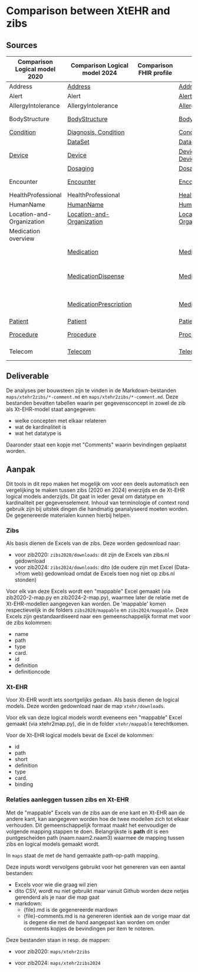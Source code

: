 # Comparison between XtEHR and zibs

## Sources

| Comparison Logical model 2020 | Comparison Logical model 2024 | Comparison FHIR profile | XtEHR | zib2020 | zib2024 |
|---|---|---|---|---|---|
|Address|[Address](./maps/xtehr2zibs2024/Address-comments.md) | | [Address](https://build.fhir.org/ig/Xt-EHR/xt-ehr-common/StructureDefinition-EHDSAddress.html)| | [AddressInformation-v1.2](https://zibs.nl/wiki/AddressInformation-v1.2(2024EN)) |
|Alert|Alert | | [AlertFlag](https://build.fhir.org/ig/Xt-EHR/xt-ehr-common/StructureDefinition-EHDSAlertFlag.html)| | [Alert-v4.1](https://zibs.nl/wiki/Alert-v4.1(2020EN)) |
|AllergyIntolerance|AllergyIntolerance | | [Allergy Intolerance](https://build.fhir.org/ig/Xt-EHR/xt-ehr-common/StructureDefinition-EHDSAllergyIntolerance.html)| | [AllergyIntolerance-v3.3](https://zibs.nl/wiki/AllergyIntolerance-v3.3(2020EN))|
|BodyStructure|[BodyStructure](./maps/xtehr2zibs2024/BodyStructure-comments.md) | | [BodyStructure](https://build.fhir.org/ig/Xt-EHR/xt-ehr-common/StructureDefinition-EHDSBodyStructure.html)| | [AnatomicalLocation-v1.0.4](https://zibs.nl/wiki/AnatomicalLocation-v1.0.4(2024EN))|
|[Condition](./maps/xtehr2zibs/Condition-comments.md)|[Diagnosis, Condition](./maps/xtehr2zibs2024/Diagnosis-comments.md) | | [Condition](https://build.fhir.org/ig/Xt-EHR/xt-ehr-common/StructureDefinition-EHDSCondition.html)| [Problem-v4.4](https://zibs.nl/wiki/Problem-v4.4(2020EN))|
| | [DataSet](./maps/xtehr2zibs2024/DataSet-comments.md) | | [DataSet](https://build.fhir.org/ig/Xt-EHR/xt-ehr-common/StructureDefinition-EHDSDataSet.html)| |[RegistrationData-v1.1.2](https://zibs.nl/wiki/RegistrationData-v1.1.2(2024EN))|
|[Device](./maps/xtehr2zibs/Device_And_DeviceUse-comments.md)| [Device](./maps/xtehr2zibs2024/Device-and-DeviceUse-comments.md) | | [Device](https://build.fhir.org/ig/Xt-EHR/xt-ehr-common/StructureDefinition-EHDSDevice.html)<br/>[DeviceUse](https://build.fhir.org/ig/Xt-EHR/xt-ehr-common/StructureDefinition-EHDSDeviceUse.html)| [MedicalDevice-v3.3.1](https://zibs.nl/wiki/MedicalDevice-v3.3.1(2020EN))|[MedicalDevice-v5.0](https://zibs.nl/wiki/MedicalDevice-v5.0(2024EN))|
|| [Dosaging](./maps/xtehr2zibs2024/Dosaging-comments.md) | | [Dosaging](https://build.fhir.org/ig/Xt-EHR/xt-ehr-common/StructureDefinition-EHDSDosaging.html)| |[InstructionsForUse-v3.1](https://zibs.nl/wiki/InstructionsForUse-v3.1(2024EN))|
|Encounter| [Encounter](./maps/xtehr2zibs2024/Encounter-comments.md) | | [Encounter](https://build.fhir.org/ig/Xt-EHR/xt-ehr-common/StructureDefinition-EHDSEncounter.html)| [Encounter-v4.0.1](https://zibs.nl/wiki/Encounter-v4.0.1(2020EN))|[Encounter-v7.0](https://zibs.nl/wiki/Encounter-v7.0(2024EN))|
|HealthProfessional|HealthProfessional | |[HealthProfessional](https://build.fhir.org/ig/Xt-EHR/xt-ehr-common/StructureDefinition-EHDSHealthProfessional.html)| | [HealthProfessional-v4.0.1](https://zibs.nl/wiki/HealthProfessional-v4.0.1(2024EN))| 
|HumanName|[HumanName](./maps/xtehr2zibs2024/HumanName-comments.md)  | |[HumanName](https://build.fhir.org/ig/Xt-EHR/xt-ehr-common/StructureDefinition-EHDSHumanName.html)| | [NameInformation-v1.2](https://zibs.nl/wiki/NameInformation-v1.2(2024EN))| 
|Location-and-Organization|[Location-and-Organization](./maps/xtehr2zibs2024/Location-and-Organization-comments.md) | |[Location-and-Organization](https://build.fhir.org/ig/Xt-EHR/xt-ehr-common/StructureDefinition-EHDSLocation-and-Organization.html)| | | 
|Medication overview | | |
|| [Medication](./maps/xtehr2zibs2024/Medication-comments.md) | | [Medication](https://build.fhir.org/ig/Xt-EHR/xt-ehr-common/StructureDefinition-EHDSMedication.html)|  | [PharmaceuticalProduct-v2.3](https://zibs.nl/wiki/PharmaceuticalProduct-v2.3(2024EN))
|| [MedicationDispense](./maps/xtehr2zibs2024/MedicationPrescription-comments.md) | | [MedicationDispense](https://build.fhir.org/ig/Xt-EHR/xt-ehr-common/StructureDefinition-EHDSMedicationDispense.html)|  | [MedicationDispense-v3.0.1](https://zibs.nl/wiki/MedicationDispense-v3.0.1(2024EN)), [AdministrationAgreement-v3.0](https://zibs.nl/wiki/AdministrationAgreement-v3.0(2024EN))
|| [MedicationPrescription](./maps/xtehr2zibs2024/MedicationPrescription-comments.md) | | [MedicationPrescription](https://build.fhir.org/ig/Xt-EHR/xt-ehr-common/StructureDefinition-EHDSMedicationPrescription.html)|  | [DispenseRequest-v4.0](https://zibs.nl/wiki/MedicationDispense-v4.0(2024EN)), [MedicationAgreement-v4.0](https://zibs.nl/wiki/MedicationAgreement-v4.0(2024EN))
|[Patient](./maps/xtehr2zibs/Patient-comments.md)| [Patient](./maps/xtehr2zibs2024/Patient-comments.md) | | [Patient](https://build.fhir.org/ig/Xt-EHR/xt-ehr-common/StructureDefinition-EHDSPatient.html)| [Patient-v3.2](https://zibs.nl/wiki/Patient-v3.2(2020EN)) | [Patient-v4.3](https://zibs.nl/wiki/Patient-v4.3(2024EN))
|[Procedure](./maps/xtehr2zibs/Procedure-comments.md)| [Procedure](./maps/xtehr2zibs2024/Procedure-comments.md) | | [Procedure](https://build.fhir.org/ig/Xt-EHR/xt-ehr-common/StructureDefinition-EHDSProcedure.html)| [Procedure-v5.2](https://zibs.nl/wiki/Procedure-v5.2(2020EN)) | [Procedure-v6.0](https://zibs.nl/wiki/Procedure-v6.0(2024EN)) |
|Telecom| [Telecom](./maps/xtehr2zibs2024/Telecom-comments.md) | | [Telecom](https://build.fhir.org/ig/Xt-EHR/xt-ehr-common/StructureDefinition-EHDSTelecom.html)|  | [ContactInformation-v1.3.1)](https://zibs.nl/wiki/ContactInformation-v1.3.1(2024EN)) |

## Deliverable

De analyses per bouwsteen zijn te vinden in de Markdown-bestanden `maps/xtehr2zibs/*-comment.md` en `maps/xtehr2zibs/*-comment.md`. Deze bestanden bevatten tabellen waarin per gegevensconcept in zowel de zib als Xt-EHR-model staat aangegeven:

* welke concepten met elkaar relateren
* wat de kardinaliteit is
* wat het datatype is

Daaronder staat een kopje met "Comments" waarin bevindingen geplaatst worden.

## Aanpak
Dit tools in dit repo maken het mogelijk om voor een deels automatisch een vergelijking te maken tussen zibs (2020 en 2024) enerzijds en de Xt-EHR logical models anderzijds. Dit gaat in ieder geval om datatype en kardinaliteit per gegevenselement. Inhoud van terminologie of context rond gebruik zijn bij uitstek dingen die handmatig geanalyseerd moeten worden. De gegenereerde materialen kunnen hierbij helpen.

### Zibs
Als basis dienen de Excels van de zibs. Deze worden gedownload naar:

* voor zib2020: `zibs2020/downloads`: dit zijn de Excels van zibs.nl gedownload
* voor zib2024: `zibs2024/downloads`: dito (de oudere zijn met Excel (Data->from web) gedownload omdat de Excels toen nog niet op zibs.nl stonden)

Voor elk van deze Excels wordt een "mappable" Excel gemaakt (via zib2020-2-map.py en zib2024-2-map.py), waarmee later de relatie met de Xt-EHR-modellen aangegeven kan worden. De 'mappable' komen respectievelijk in de folders `zibs2020/mappable` en `zibs2024/mappable`. Deze Excels zijn gestandaardiseerd naar een gemeenschappelijk format met voor de zibs kolommen:

* name
* path
* type
* card.
* id
* definition
* definitioncode

### Xt-EHR
Voor Xt-EHR wordt iets soortgelijks gedaan. Als basis dienen de logical models. Deze worden gedownload naar de map `xtehr/downloads`. 

Voor elk van deze logical models wordt eveneens een "mappable" Excel gemaakt (via xtehr2map.py), die in de folder `xtehr/mappable` terechtkomen.

Voor de Xt-EHR logical models bevat de Excel de kolommen:

* id
* path
* short
* definition
* type
* card.
* binding

### Relaties aanleggen tussen zibs en Xt-EHR

Met de "mappable" Excels van de zibs aan de ene kant en Xt-EHR aan de andere kant, kan aangegeven worden hoe de twee modellen zich tot elkaar verhouden. Dit gemeenschappelijk formaat maakt het eenvoudiger de volgende mapping stappen te doen. Belangrijkste is **path** dit is een puntgescheiden path (naam.naam2.naam3) waarmee de mapping tussen zibs en logical models gemaakt wordt.

In `maps` staat de met de hand gemaakte path-op-path mapping.

Deze inputs wordt vervolgens gebruikt voor het genereren van een aantal bestanden:

* Excels voor wie die graag wil zien
* dito CSV, wordt nu niet gebruikt maar vanuit Github worden deze netjes gerenderd als je naar die map gaat
* markdown:
  * {file}.md is de gegenereerde mardown
  * {file}-comments.md is na genereren identiek aan de vorige maar dat is degene die met de hand aangepast kan worden om onder comments kopjes de bevindingen per item te noteren.

Deze bestanden staan in resp. de mappen:

* voor zib2020: `maps/xtehr2zibs`

* voor zib2024: `maps/xtehr2zibs2024`

